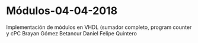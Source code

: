 # Módulos-04-04-2018
Implementación de módulos en VHDL (sumador completo, program counter y cPC
Brayan Gómez Betancur 
Daniel Felipe Quintero 
